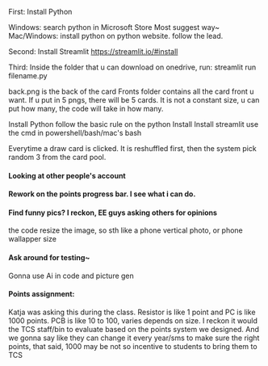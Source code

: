 First: Install Python

Windows: search python in Microsoft Store Most suggest way~
Mac/Windows: install python on python website. follow the lead.

Second: Install Streamlit
https://streamlit.io/#install

Third: Inside the folder that u can download on onedrive, run: streamlit run
filename.py

back.png is the back of the card
Fronts folder contains all the card front u want.
If u put in 5 pngs, there will be 5 cards.
It is not a constant size, u can put how many, the code will take in how many.

Install Python follow the basic rule on the python Install
Install streamlit use the cmd in powershell/bash/mac's bash

Everytime a draw card is clicked. It is reshuffled first, then the system pick
random 3 from the card pool.

#### Looking at other people's account

#### Rework on the points progress bar. I see what i can do.

#### Find funny pics? I reckon, EE guys asking others for opinions
the code resize the image, so sth like a phone vertical photo, or phone wallapper size

#### Ask around for testing~

Gonna use Ai in code and picture gen

#### Points assignment:
Katja was asking this during the class. 
Resistor is like 1 point and PC is like 1000 points. PCB is like 10 to 100,
varies depends on size. 
I reckon it would the TCS staff/bin to evaluate based on the points system we
designed. And we gonna say like they can change it every year/sms to make sure
the right points, that said, 1000 may be not so incentive to students to bring
them to TCS
